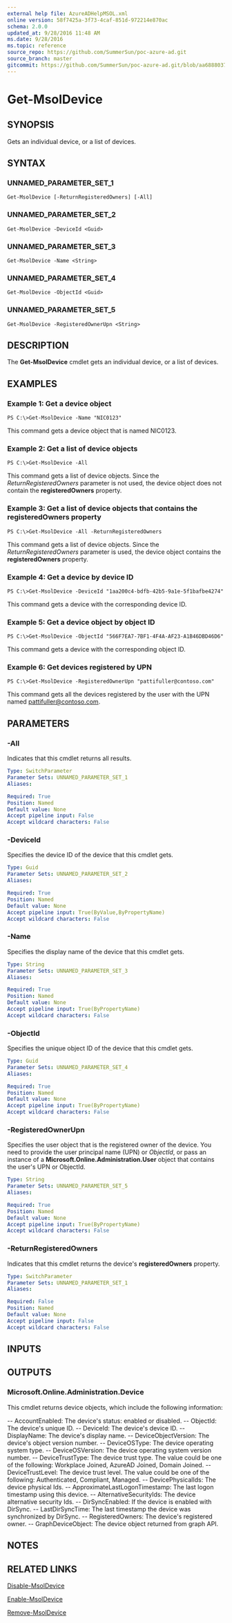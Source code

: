 ```yaml
---
external help file: AzureADHelpMSOL.xml
online version: 58f7425a-3f73-4caf-851d-972214e870ac
schema: 2.0.0
updated_at: 9/28/2016 11:48 AM
ms.date: 9/28/2016
ms.topic: reference
source_repo: https://github.com/SummerSun/poc-azure-ad.git
source_branch: master
gitcommit: https://github.com/SummerSun/poc-azure-ad.git/blob/aa68880375be962d5646d6d763347021b391b5c6/Azure%20AD%20Cmdlets/AzureAD/v1.0/Get-MsolDevice.md
---
```


# Get-MsolDevice

## SYNOPSIS
Gets an individual device, or a list of devices.

## SYNTAX

### UNNAMED_PARAMETER_SET_1
```
Get-MsolDevice [-ReturnRegisteredOwners] [-All]
```

### UNNAMED_PARAMETER_SET_2
```
Get-MsolDevice -DeviceId <Guid>
```

### UNNAMED_PARAMETER_SET_3
```
Get-MsolDevice -Name <String>
```

### UNNAMED_PARAMETER_SET_4
```
Get-MsolDevice -ObjectId <Guid>
```

### UNNAMED_PARAMETER_SET_5
```
Get-MsolDevice -RegisteredOwnerUpn <String>
```

## DESCRIPTION
The **Get-MsolDevice** cmdlet gets an individual device, or a list of devices.

## EXAMPLES

### Example 1: Get a device object
```
PS C:\>Get-MsolDevice -Name "NIC0123"
```

This command gets a device object that is named NIC0123.

### Example 2: Get a list of device objects
```
PS C:\>Get-MsolDevice -All
```

This command gets a list of device objects.
Since the *ReturnRegisteredOwners* parameter is not used, the device object does not contain the **registeredOwners** property.

### Example 3: Get a list of device objects that contains the registeredOwners property
```
PS C:\>Get-MsolDevice -All -ReturnRegisteredOwners
```

This command gets a list of device objects.
Since the *ReturnRegisteredOwners* parameter is used, the device object contains the **registeredOwners** property.

### Example 4: Get a device by device ID
```
PS C:\>Get-MsolDevice -DeviceId "1aa200c4-bdfb-42b5-9a1e-5f1bafbe4274"
```

This command gets a device with the corresponding device ID.

### Example 5: Get a device object by object ID
```
PS C:\>Get-MsolDevice -ObjectId "566F7EA7-7BF1-4F4A-AF23-A1B46DBD46D6"
```

This command gets a device with the corresponding object ID.

### Example 6: Get devices registered by UPN
```
PS C:\>Get-MsolDevice -RegisteredOwnerUpn "pattifuller@contoso.com"
```

This command gets all the devices registered by the user with the UPN named pattifuller@contoso.com.

## PARAMETERS

### -All
Indicates that this cmdlet returns all results.

```yaml
Type: SwitchParameter
Parameter Sets: UNNAMED_PARAMETER_SET_1
Aliases: 

Required: True
Position: Named
Default value: None
Accept pipeline input: False
Accept wildcard characters: False
```

### -DeviceId
Specifies the device ID of the device that this cmdlet gets.

```yaml
Type: Guid
Parameter Sets: UNNAMED_PARAMETER_SET_2
Aliases: 

Required: True
Position: Named
Default value: None
Accept pipeline input: True(ByValue,ByPropertyName)
Accept wildcard characters: False
```

### -Name
Specifies the display name of the device that this cmdlet gets.

```yaml
Type: String
Parameter Sets: UNNAMED_PARAMETER_SET_3
Aliases: 

Required: True
Position: Named
Default value: None
Accept pipeline input: True(ByPropertyName)
Accept wildcard characters: False
```

### -ObjectId
Specifies the unique object ID of the device that this cmdlet gets.

```yaml
Type: Guid
Parameter Sets: UNNAMED_PARAMETER_SET_4
Aliases: 

Required: True
Position: Named
Default value: None
Accept pipeline input: True(ByPropertyName)
Accept wildcard characters: False
```

### -RegisteredOwnerUpn
Specifies the user object that is the registered owner of the device.
You need to provide the user principal name (UPN) or *ObjectId*, or pass an instance of a **Microsoft.Online.Administration.User** object that contains the user's UPN or ObjectId.

```yaml
Type: String
Parameter Sets: UNNAMED_PARAMETER_SET_5
Aliases: 

Required: True
Position: Named
Default value: None
Accept pipeline input: True(ByPropertyName)
Accept wildcard characters: False
```

### -ReturnRegisteredOwners
Indicates that this cmdlet returns the device's **registeredOwners** property.

```yaml
Type: SwitchParameter
Parameter Sets: UNNAMED_PARAMETER_SET_1
Aliases: 

Required: False
Position: Named
Default value: None
Accept pipeline input: False
Accept wildcard characters: False
```

## INPUTS

## OUTPUTS

### Microsoft.Online.Administration.Device
This cmdlet returns device objects, which include the following information: 

-- AccountEnabled: The device's status: enabled or disabled. 
-- ObjectId: The device's unique ID. 
-- DeviceId: The device's device ID. 
-- DisplayName: The device's display name. 
-- DeviceObjectVersion: The device's object version number. 
-- DeviceOSType: The device operating system type. 
-- DeviceOSVersion: The device operating system version number. 
-- DeviceTrustType: The device trust type.
The value could be one of the following: Workplace Joined, AzureAD Joined, Domain Joined. 
-- DeviceTrustLevel: The device trust level.
The value could be one of the following: Authenticated, Compliant, Managed. 
-- DevicePhysicalIds: The device physical Ids. 
-- ApproximateLastLogonTimestamp: The last logon timestamp using this device. 
-- AlternativeSecurityIds: The device alternative security Ids. 
-- DirSyncEnabled: If the device is enabled with DirSync. 
-- LastDirSyncTime: The last timestamp the device was synchronized by DirSync. 
-- RegisteredOwners: The device's registered owner. 
-- GraphDeviceObject: The device object returned from graph API.

## NOTES

## RELATED LINKS

[Disable-MsolDevice](58f7425a-3f73-4caf-851d-972214e870ac)

[Enable-MsolDevice](5810982a-c9a8-4a13-be28-5d9cb053db1a)

[Remove-MsolDevice](73c147be-82ec-484f-b2f3-ec684aa7b52c)

